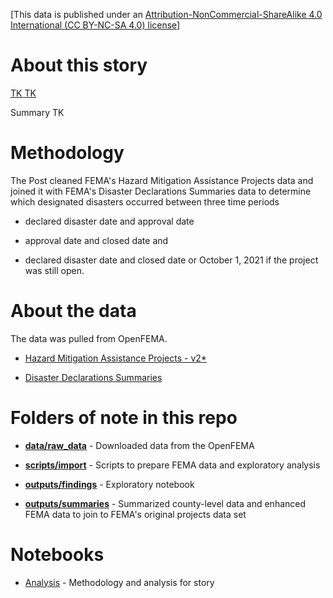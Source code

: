 [This data is published under an [Attribution-NonCommercial-ShareAlike 4.0 International (CC BY-NC-SA 4.0) license](https://creativecommons.org/licenses/by-nc-sa/4.0/)]

# About this story

[TK TK ](https://www.washingtonpost.com/)

Summary TK

# Methodology

The Post cleaned FEMA's Hazard Mitigation Assistance Projects data and joined it with FEMA's Disaster Declarations Summaries data to determine which designated disasters occurred between three time periods 

* declared disaster date and approval date 

* approval date and closed date and 

* declared disaster date and closed date or October 1, 2021 if the project was still open.

# About the data

The data was pulled from OpenFEMA.

* [Hazard Mitigation Assistance Projects - v2*](https://www.fema.gov/openfema-data-page/hazard-mitigation-assistance-projects-v2)

* [Disaster Declarations Summaries](https://www.fema.gov/openfema-data-page/disaster-declarations-summaries-v2)

# Folders of note in this repo

* **[data/raw_data](data/raw)** - Downloaded data from the OpenFEMA

* **[scripts/import](scripts/analysis)** - Scripts to prepare FEMA data and exploratory analysis

* **[outputs/findings](https://github.com/wpinvestigative/fema_hazard_mitigation_2021/tree/main/outputs/findings)** - Exploratory notebook

* **[outputs/summaries](https://github.com/wpinvestigative/fema_hazard_mitigation_2021/tree/main/outputs/summaries)** - Summarized county-level data and enhanced FEMA data to join to FEMA's original projects data set

# Notebooks

* [Analysis](http://wpinvestigative.github.io/fema_hazard_mitigation_2021/outputs/findings/01_mitigation_analysis.html) - Methodology and analysis for story

